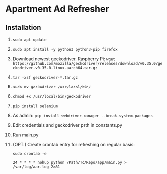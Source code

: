 # Apartment Ad Refresher

## Installation

1. `sudo apt update`

2. `sudo apt install -y python3 python3-pip firefox`

3. Download newest geckodriver. Raspberry Pi: `wget https://github.com/mozilla/geckodriver/releases/download/v0.35.0/geckodriver-v0.35.0-linux-aarch64.tar.gz`

4. `tar -xzf geckodriver-*.tar.gz`

5. `sudo mv geckodriver /usr/local/bin/`

6. `chmod +x /usr/local/bin/geckodriver`

7. `pip install selenium`

8. As admin: `pip install webdriver-manager --break-system-packages`

9. Edit credentials and geckodriver path in constants.py

10. Run main.py

11. (OPT.) Create crontab entry for refreshing on regular basis: 

	`sudo crontab -e`

	`24 * * * * nohup python /Path/To/Repo/app/main.py > /var/log/aar.log 2>&1`
